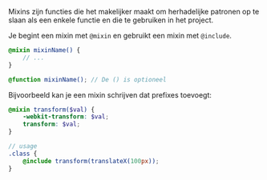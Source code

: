 Mixins zijn functies die het makelijker maakt om herhadelijke patronen op te slaan als een enkele functie en die te gebruiken in het project.

Je begint een mixin met `@mixin` en gebruikt een mixin met `@include`.

```scss
@mixin mixinName() {
    // ...
}

@function mixinName(); // De () is optioneel
```

Bijvoorbeeld kan je een mixin schrijven dat prefixes toevoegt:

```scss
@mixin transform($val) {
    -webkit-transform: $val;
    transform: $val;
}

// usage
.class {
    @include transform(translateX(100px));
}
```